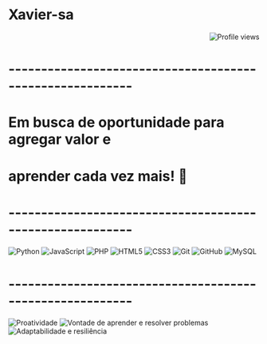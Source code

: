 # Xavier-sa
<div style="display: flex; justify-content: flex-end; align-items: center;">
    <img src="https://komarev.com/ghpvc/?username=wellingtonxs&color=006bed" alt="Profile views" />
</div>

#  ---------------------------------------------------------

# Em busca de oportunidade para agregar valor e
# aprender cada vez mais! 🚀
# ---------------------------------------------------------
  ![Python](https://img.shields.io/badge/-Python-3776AB?style=flat-square&logo=python&logoColor=white)
  ![JavaScript](https://img.shields.io/badge/-JavaScript-F7DF1E?style=flat-square&logo=javascript&logoColor=black)
  ![PHP](https://img.shields.io/badge/-PHP-777BB4?style=flat-square&logo=php&logoColor=white)
  ![HTML5](https://img.shields.io/badge/-HTML5-E34F26?style=flat-square&logo=html5&logoColor=white)
  ![CSS3](https://img.shields.io/badge/-CSS3-1572B6?style=flat-square&logo=css3&logoColor=white)
  ![Git](https://img.shields.io/badge/-Git-F05032?style=flat-square&logo=git&logoColor=white)
  ![GitHub](https://img.shields.io/badge/-GitHub-181717?style=flat-square&logo=github&logoColor=white)
  ![MySQL](https://img.shields.io/badge/-MySQL-4479A1?style=flat-square&logo=mysql&logoColor=white)
# ---------------------------------------------------------
  ![Proatividade](https://img.shields.io/badge/-Proatividade-4CAF50?style=flat-square&logo=check-circle&logoColor=white)
  ![Vontade de aprender e resolver problemas](https://img.shields.io/badge/-Vontade%20de%20aprender%20e%20resolver%20problemas-FF9800?style=flat-square&logo=lightbulb&logoColor=white)
  ![Adaptabilidade e resiliência](https://img.shields.io/badge/-Adaptabilidade%20e%20resiliência-2196F3?style=flat-square&logo=refresh&logoColor=white)



